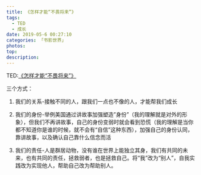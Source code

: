 ```yaml
---
title: 《怎样才能“不畏将来”》
tags:
  - TED
  - 成长
date: 2019-05-6 00:27:10
categories: 「书影世界」
photos:
top:
description:
---
```

TED:[《怎样才能“不畏将来”》](http://t.cn/RQsr1vT)

三个方式：

1. 我们的关系-接触不同的人，跟我们一点也不像的人，才能帮我们成长

2. 我们的身份-举例美国通过讲故事加强塑造”身份”（我的理解就是对外的形象），但我们不再讲故事，自己的身份变弱时就会看到恐慌（我的理解是当你都不知道你是谁的时候，就不会有“自信”这种东西），加强自己的身份认同，靠讲故事，以及确认自己靠什么信念而活

3. 我们的责任-人是群居动物，没有谁在世界上能独立其身，我们有共同的未来，也有共同的责任，拯救弱者，也是拯救自己。将“我”改为“别人”，自我实践改为实现他人，帮助自己改为帮助别人。